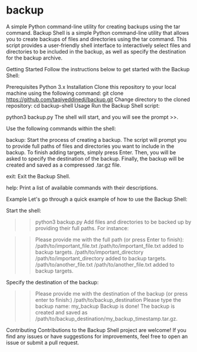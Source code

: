 # backup
A simple Python command-line utility for creating backups using the tar command.
Backup Shell is a simple Python command-line utility that allows you to create backups of files and directories using the tar command. This script provides a user-friendly shell interface to interactively select files and directories to be included in the backup, as well as specify the destination for the backup archive.

Getting Started
Follow the instructions below to get started with the Backup Shell:

Prerequisites
Python 3.x
Installation
Clone this repository to your local machine using the following command:
git clone https://github.com/taqiyeddinedj/backup.git
Change directory to the cloned repository:
cd backup-shell
Usage
Run the Backup Shell script:


python3 backup.py
The shell will start, and you will see the prompt >>.

Use the following commands within the shell:

backup: Start the process of creating a backup. The script will prompt you to provide full paths of files and directories you want to include in the backup. To finish adding targets, simply press Enter. Then, you will be asked to specify the destination of the backup. Finally, the backup will be created and saved as a compressed .tar.gz file.

exit: Exit the Backup Shell.

help: Print a list of available commands with their descriptions.

Example
Let's go through a quick example of how to use the Backup Shell:

Start the shell:

>> python3 backup.py
Add files and directories to be backed up by providing their full paths. For instance:

>> Please provide me with the full path (or press Enter to finish):
>> /path/to/important_file.txt
/path/to/important_file.txt added to backup targets.
>> /path/to/important_directory
/path/to/important_directory added to backup targets.
>> /path/to/another_file.txt
/path/to/another_file.txt added to backup targets.
>> 
Specify the destination of the backup:

>> Please provide me with the destination of the backup (or press enter to finish:)
>> /path/to/backup_destination
Please type the backup name:
>> my_backup
Backup is done!
The backup is created and saved as /path/to/backup_destination/my_backup_timestamp.tar.gz.

Contributing
Contributions to the Backup Shell project are welcome! If you find any issues or have suggestions for improvements, feel free to open an issue or submit a pull request.
